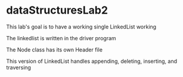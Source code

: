 # dataStructuresLab2

This lab's goal is to have a working single LinkedList working 

The linkedlist is written in the driver program

The Node class has its own Header file

This version of LinkedList handles appending, deleting, inserting, and traversing
